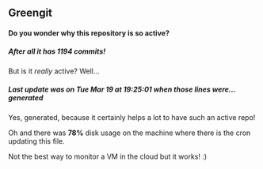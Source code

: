 ## Greengit

#### Do you wonder why this repository is so active?

##### After all it has 1194 commits!

But is it *really* active? Well...

##### Last update was on Tue Mar 19 at 19:25:01 when those lines were... generated

Yes, generated, because it certainly helps a lot to have such an active repo!

Oh and there was **78%** disk usage on the machine
where there is the cron updating this file.

Not the best way to monitor a VM in the cloud but it works! :)
